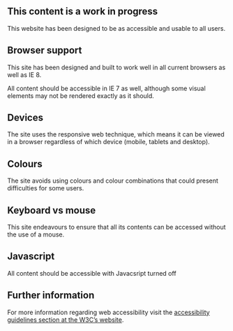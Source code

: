 ## This content is a work in progress

This website has been designed to be as accessible and usable to all users. 



## Browser support

This site has been designed and built to work well in all current browsers as well as IE 8.

All content should be accessible in IE 7 as well, although some visual elements may not be rendered exactly as it should.

## Devices

The site uses the responsive web technique, which means it can be viewed in a browser regardless of which device (mobile, tablets and desktop).

## Colours

The site avoids using colours and colour combinations that could present difficulties for some users.

## Keyboard vs mouse

This site endeavours to ensure that all its contents can be accessed without the use of a mouse.

## Javascript

All content should be accessible with Javacsript turned off


## Further information
For more information regarding web accessibility visit the [accessibility guidelines section at the W3C’s website](http://www.w3.org/TR/WCAG20/).